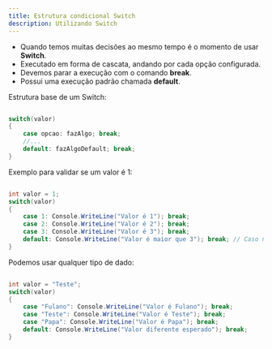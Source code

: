 ```yaml
---
title: Estrutura condicional Switch
description: Utilizando Switch
---
```


- Quando temos muitas decisões ao mesmo tempo é o momento de usar __Switch__.
- Executado em forma de cascata, andando por cada opção configurada.
- Devemos parar a execução com o comando __break__.
- Possui uma execução padrão chamada __default__.

Estrutura base de um Switch:

```csharp

switch(valor)
{
    case opcao: fazAlgo; break;
    //...
    default: fazAlgoDefault; break;
}

```

Exemplo para validar se um valor é 1:

```csharp

int valor = 1;
switch(valor)
{
    case 1: Console.WriteLine("Valor é 1"); break;
    case 2: Console.WriteLine("Valor é 2"); break;
    case 3: Console.WriteLine("Valor é 3"); break;
    default: Console.WriteLine("Valor é maior que 3"); break; // Caso não for 1,2 ou 3
}

```

Podemos usar qualquer tipo de dado:

```csharp

int valor = "Teste";
switch(valor)
{
    case "Fulano": Console.WriteLine("Valor é Fulano"); break;
    case "Teste": Console.WriteLine("Valor é Teste"); break;
    case "Papa": Console.WriteLine("Valor é Papa"); break;
    default: Console.WriteLine("Valor diferente esperado"); break;
}

```
